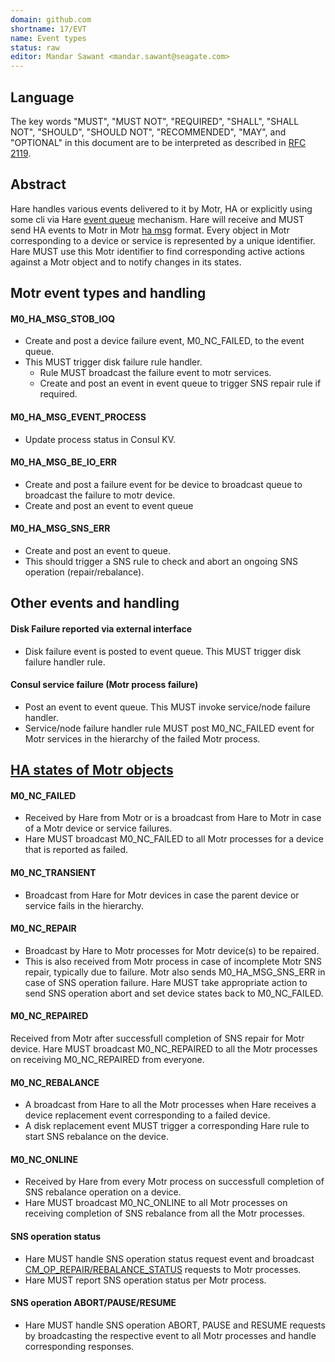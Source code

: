 ```yaml
---
domain: github.com
shortname: 17/EVT
name: Event types
status: raw
editor: Mandar Sawant <mandar.sawant@seagate.com>
---
```


## Language

The key words "MUST", "MUST NOT", "REQUIRED", "SHALL", "SHALL NOT", "SHOULD", "SHOULD NOT", "RECOMMENDED", "MAY", and "OPTIONAL" in this document are to be interpreted as described in [RFC 2119](https://tools.ietf.org/html/rfc2119).

## Abstract

Hare handles various events delivered to it by Motr, HA or explicitly using some cli via Hare [event queue](https://github.com/Seagate/cortx-hare/blob/dev/rfc/16/README.md#event-queue-eq) mechanism.
Hare will receive and MUST send HA events to Motr in Motr [ha msg](https://github.com/Seagate/cortx-motr/blob/dev/ha/msg.h) format.
Every object in Motr corresponding to a device or service is represented by a unique identifier.
Hare MUST use this Motr identifier to find corresponding active actions against a Motr object and to notify changes in its states.

## Motr event types and handling

#### M0_HA_MSG_STOB_IOQ
- Create and post a device failure event, M0_NC_FAILED, to the event queue.
- This MUST trigger disk failure rule handler.
  - Rule MUST broadcast the failure event to motr services.
  - Create and post an event in event queue to trigger SNS repair rule if required.

#### M0_HA_MSG_EVENT_PROCESS
- Update process status in Consul KV.

#### M0_HA_MSG_BE_IO_ERR
- Create and post a failure event for be device to broadcast queue to broadcast the failure to motr device.
- Create and post an event to event queue

#### M0_HA_MSG_SNS_ERR
- Create and post an event to queue.
- This should trigger a SNS rule to check and abort an ongoing SNS operation (repair/rebalance).

## Other events and handling

#### Disk Failure reported via external interface 
- Disk failure event is posted to event queue. This MUST trigger disk failure handler rule.

#### Consul service failure (Motr process failure)
- Post an event to event queue. This MUST invoke service/node failure handler.
- Service/node failure handler rule MUST post M0_NC_FAILED event for Motr services in the hierarchy of the failed Motr process.

## [HA states of Motr objects](https://github.com/Seagate/cortx-motr/blob/dev/ha/note.h#L118)

#### M0_NC_FAILED
- Received by Hare from Motr or is a broadcast from Hare to Motr in case of a Motr device or service failures.
- Hare MUST broadcast M0_NC_FAILED to all Motr processes for a device that is reported as failed.
 
#### M0_NC_TRANSIENT
- Broadcast from Hare for Motr devices in case the parent device or service fails in the hierarchy. 

#### M0_NC_REPAIR
- Broadcast by Hare to Motr processes for Motr device(s) to be repaired.
- This is also received from Motr process in case of incomplete Motr SNS repair, typically due to failure.
  Motr also sends M0_HA_MSG_SNS_ERR in case of SNS operation failure. Hare MUST take appropriate action to send SNS operation abort and set device states back to M0_NC_FAILED.

#### M0_NC_REPAIRED
Received from Motr after successfull completion of SNS repair for Motr device. Hare MUST broadcast M0_NC_REPAIRED to all the Motr processes on receiving M0_NC_REPAIRED from everyone.

#### M0_NC_REBALANCE
- A broadcast from Hare to all the Motr processes when Hare receives a device replacement event corresponding to a failed device.
- A disk replacement event MUST trigger a corresponding Hare rule to start SNS rebalance on the device.

#### M0_NC_ONLINE
- Received by Hare from every Motr process on successfull completion of SNS rebalance operation on a device.
- Hare MUST broadcast M0_NC_ONLINE to all Motr processes on receiving completion of SNS rebalance from all the Motr processes.

#### SNS operation status
- Hare MUST handle SNS operation status request event and broadcast [CM_OP_REPAIR/REBALANCE_STATUS](https://github.com/Seagate/cortx-motr/blob/dev/cm/repreb/cm.h) requests to Motr processes.
- Hare MUST report SNS operation status per Motr process.

#### SNS operation ABORT/PAUSE/RESUME
- Hare MUST handle SNS operation ABORT, PAUSE and RESUME requests by broadcasting the respective event to all Motr processes and handle corresponding responses.
